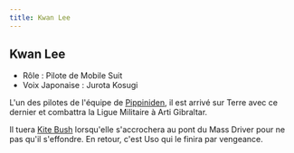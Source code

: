 ```yaml
---
title: Kwan Lee
---
```


Kwan Lee
--------



* Rôle : Pilote de Mobile Suit
* Voix Japonaise : Jurota Kosugi


L'un des pilotes de l'équipe de [Pippiniden](uc/victory-gundam/arbeo-pippiniden.html), il est arrivé sur Terre avec ce dernier et combattra la Ligue Militaire à Arti Gibraltar. 
  
Il tuera [Kite Bush](uc/victory-gundam/kite-bush.html) lorsqu'elle s'accrochera au pont du Mass Driver pour ne pas qu'il s'effondre. En retour, c'est Uso qui le finira par vengeance. 



